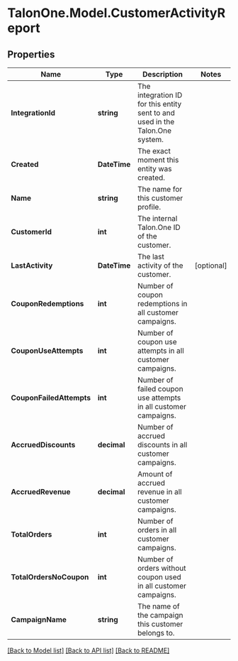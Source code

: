 # TalonOne.Model.CustomerActivityReport
## Properties

Name | Type | Description | Notes
------------ | ------------- | ------------- | -------------
**IntegrationId** | **string** | The integration ID for this entity sent to and used in the Talon.One system. | 
**Created** | **DateTime** | The exact moment this entity was created. | 
**Name** | **string** | The name for this customer profile. | 
**CustomerId** | **int** | The internal Talon.One ID of the customer. | 
**LastActivity** | **DateTime** | The last activity of the customer. | [optional] 
**CouponRedemptions** | **int** | Number of coupon redemptions in all customer campaigns. | 
**CouponUseAttempts** | **int** | Number of coupon use attempts in all customer campaigns. | 
**CouponFailedAttempts** | **int** | Number of failed coupon use attempts in all customer campaigns. | 
**AccruedDiscounts** | **decimal** | Number of accrued discounts in all customer campaigns. | 
**AccruedRevenue** | **decimal** | Amount of accrued revenue in all customer campaigns. | 
**TotalOrders** | **int** | Number of orders in all customer campaigns. | 
**TotalOrdersNoCoupon** | **int** | Number of orders without coupon used in all customer campaigns. | 
**CampaignName** | **string** | The name of the campaign this customer belongs to. | 

[[Back to Model list]](../README.md#documentation-for-models) [[Back to API list]](../README.md#documentation-for-api-endpoints) [[Back to README]](../README.md)

